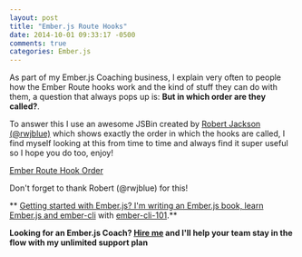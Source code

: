 ```yaml
---
layout: post
title: "Ember.js Route Hooks"
date: 2014-10-01 09:33:17 -0500
comments: true
categories: Ember.js
---
```


As part of my Ember.js Coaching business, I explain very often to
people how the Ember Route hooks work and the kind of stuff they can
do with them, a question that always pops up is: **But in which order
are they called?**.

To answer this I use an awesome JSBin created by [Robert
Jackson (@rwjblue)](https://twitter.com/rwjblue) which shows exactly the order in which the hooks are called, I find myself looking at this from time to time and always find it super useful so I hope you do too, enjoy!

<a class="jsbin-embed" href="http://jsbin.com/rolo/1/embed?html,css,js,output">Ember Route Hook Order</a><script src="http://static.jsbin.com/js/embed.js"></script>

Don't forget to thank Robert (@rwjblue) for this!

** [Getting started with Ember.js? I'm writing an Ember.js book, learn Ember.js and ember-cli](https://leanpub.com/ember-cli-101) with [ember-cli-101](https://leanpub.com/ember-cli-101).**

**Looking for an Ember.js Coach? [Hire me](http://blog.abuiles.com/emberjs-consulting/)  and I'll help your team stay in the flow with my unlimited support plan**
